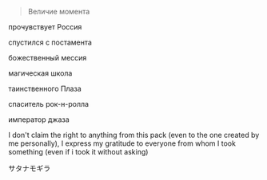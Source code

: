>Величие момента

прочувствует Россия

спустился с постамента

божественный мессия

магическая школа

таинственного Плаза

спаситель рок-н-ролла

император джаза
>


I don't claim the right to anything from this pack (even to the one created by me personally), I express my gratitude to everyone from whom I took something (even if i took it without asking)

サタナモギラ
